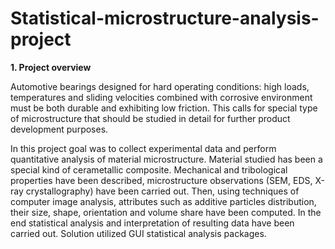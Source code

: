 # Statistical-microstructure-analysis-project

__1. Project overview__

Automotive bearings designed for hard operating conditions: high loads, temperatures and sliding velocities combined with corrosive environment must be both durable and exhibiting low friction. This calls for special type of microstructure that should be studied in detail for further product development purposes.

In this project goal was to collect experimental data and perform quantitative analysis of material microstructure. Material studied has been a special kind of cerametallic composite. Mechanical and tribological properties have been described, microstructure observations (SEM, EDS, X-ray crystallography) have been carried out. Then, using techniques of computer image analysis, attributes such as additive particles distribution, their size, shape, orientation and volume share have been computed. In the end statistical analysis and interpretation of resulting data have been carried out. Solution utilized GUI statistical analysis packages.
